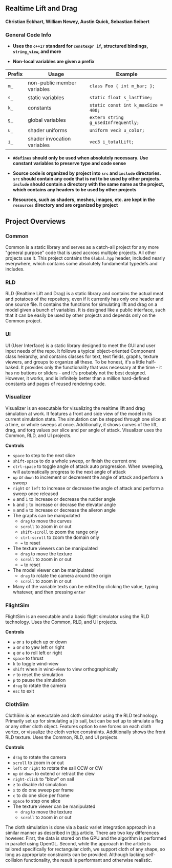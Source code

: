 Realtime Lift and Drag
---
#### Christian Eckhart, William Newey, Austin Quick, Sebastian Seibert

### General Code Info

- **Uses the `c++17` standard for `constexpr if`, structured bindings, `string_view`, and more**

- **Non-local variables are given a prefix**

Prefix | Usage | Example
---|---|---
`m_` | non-public member variables | `class Foo { int m_bar; };`
`s_` | static variables | `static float s_lastTime;`
`k_` | constants | `static const int k_maxSize = 400;`
`g_` | global variables | `extern string g_usedInfrequently;`
`u_` | shader uniforms | `uniform vec3 u_color;`
`i_` | shader invocation variables | `vec3 i_totalLift;`

- **`#defines` should only be used when absolutely necessary.
Use constant variables to preserve type and code sense**

- **Source code is organized by project into `src` and `include` directories.
`src` should contain any code that is not to be used by other projects.
`include` should contain a directory with the same name as the project, which contains any headers to be used by other projects**

- **Resources, such as shaders, meshes, images, etc. are kept in the `resources` directory and are organized by project**

## Project Overviews

### Common

Common is a static library and serves as a catch-all project for any more "general purpose" code that is used accross multiple projects. All other projects use it. This project contains the `Global.hpp` header, included nearly everywhere, which contains some absolutely fundamental typedefs and includes.

### RLD

RLD (Realtime Lift and Drag) is a static library and contains the actual meat and potatoes of the repository, even if it currently has only one header and one source file. It contains the functions for simulating lift and drag on a model given a bunch of variables. It is designed like a public interface, such that it can be easily be used by other projects and depends only on the Common project.

### UI

UI (User Interface) is a static library designed to meet the GUI and user input needs of the repo. It follows a typical object-oriented Component class heirarchy, and contains classes for text, text fields, graphs, texture viewers, and groups to organize all these. To be honest, it's a little half-baked. It provides only the functionality that was necessary at the time - it has no buttons or sliders - and it's probably not the best designed. However, it works, and is infinitely better than a million hard-defined constants and pages of reused rendering code.

### Visualizer

Visualizer is an executable for visualizing the realtime lift and drag simulation at work. It features a front and side view of the model in its current simulation state. The simulation can be stepped through one slice at a time, or whole sweeps at once. Additionally, it shows curves of the lift, drag, and torq values per slice and per angle of attack. Visualizer uses the Common, RLD, and UI projects.

**Controls**
- `space` to step to the next slice
- `shift-space` to do a whole sweep, or finish the current one
- `ctrl-space` to toggle angle of attack auto progression. When sweeping, will automatically progress to the next angle of attack
- `up` or `down` to increment or decrement the angle of attack and perform a sweep
- `right` or `left` to increase or decrease the angle of attack and perform a sweep once released
- `o` and `i` to increase or decrease the rudder angle
- `k` and `j` to increase or decrase the elevator angle
- `m` and `n` to increase or decrease the aileron angle
- The graphs can be manipulated
  - `drag` to move the curves
  - `scroll` to zoom in or out
  - `shift-scroll` to zoom the range only
  - `ctrl-scroll` to zoom the domain only
  - `=` to reset
- The texture viewers can be manipulated
  - `drag` to move the texture
  - `scroll` to zoom in or out
  - `=` to reset
- The model viewer can be manipulated
  - `drag` to rotate the camera around the origin
  - `scroll` to zoom in or out
- Many of the variable texts can be edited by clicking the value, typing whatever, and then pressing `enter`

### FlightSim

FlightSim is an executable and a basic flight simulator using the RLD technology. Uses the Common, RLD, and UI projects.

**Controls**
- `w` or `s` to pitch up or down
- `a` or `d` to yaw left or right
- `q` or `e` to roll left or right
- `space` to thrust
- `k` to toggle wind-view
- `shift` when in wind-view to view orthographically
- `r` to reset the simulation
- `p` to pause the simulation
- `drag` to rotate the camera
- `esc` to exit

### ClothSim

ClothSim is an executable and cloth simulator using the RLD technology. Primarily set up for simulating a jib sail, but can be set up to simulate a flag or any other cloth object. Features option to see forces on each cloth vertex, or visualize the cloth vertex constraints. Additionally shows the front RLD texture. Uses the Common, RLD, and UI projects.

**Controls**
- `drag` to rotate the camera
- `scroll` to zoom in or out
- `left` or `right` to rotate the sail CCW or CW
- `up` or `down` to extend or retract the clew
- `right-click` to "blow" on sail
- `z` to disable rld simulation
- `x` to do one sweep per frame
- `c` to do one slice per frame
- `space` to step one slice
- The texture viewer can be manipulated
  - `drag` to move the texture
  - `scroll` to zoom in or out
  
The cloth simulation is done via a basic varlet integration approach in a similar manner as described in [this](https://viscomp.alexandra.dk/?p=147) article. There are two key differences however. First, the data is stored on the GPU and the algorithm is performed in parallel using OpenGL. Second, while the approach in the article is tailored specifically for rectangular cloth, we support cloth of any shape, so long as appropriate constraints can be provided. Although lacking self-collision functionality, the result is performant and otherwise realistic.
